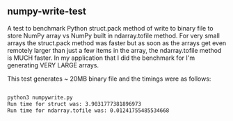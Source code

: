 ## numpy-write-test
A test to benchmark Python struct.pack method of write to binary file to store NumPy array vs 
NumPy built in ndarray.tofile method.  For very small arrays the struct.pack method was faster but as soon 
as the arrays get even remotely larger than just a few items in the array, the ndarray.tofile method is 
MUCH faster.  In my application that I did the benchmark for I'm generating VERY LARGE arrays.  

This test generates ~ 20MB binary file and the timings were as follows:
``` bash

python3 numpywrite.py 
Run time for struct was: 3.9031777381896973
Run time for ndarray.tofile was: 0.01241755485534668

```
